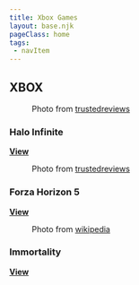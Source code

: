 ```yaml
---
title: Xbox Games
layout: base.njk
pageClass: home
tags: 
 - navItem
---
```


  <nav class="site-main">
        <div class="intro">
           <h1>XBOX</h1>
        </div>
    </nav>
    <section class="grid-select">
          <article class="card">
          <figure class="img-container">
            <div class="card__img"><img src="/images/xbox2.png" alt=""></div>
            <figcaption class="img-caption">
               Photo from <a href="https://www.trustedreviews.com/news/halo-infinite-will-be-here-just-in-time-for-christmas-4159892">trustedreviews</a>
             </figcaption>
             </figure>
            <div class="card__content">
              <h1 class="card__header">Halo Infinite</h1>
              <a href="/Halo Infinite" class="card__btn"><strong>View</strong></a>
            </div>
          </article>
          <article class="card">
          <figure class="img-container">
            <div class="card__img"><img src="/images/xbox1.png" alt=""></div>
            <figcaption class="img-caption">
               Photo from <a href="https://www.trustedreviews.com/news/forza-horizon-5-release-date-price-trailer-map-and-gameplay-4144788">trustedreviews</a>
             </figcaption>
             </figure>
            <div class="card__content">
              <h1 class="card__header">Forza Horizon 5</h1>
              <a href="/Forza Horizon 5" class="card__btn"><strong>View</strong></a>
            </div>
          </article>
          <article class="card">
          <figure class="img-container">
            <div class="card__img"><img src="/images/xbox3.png" alt=""></div>
            <figcaption class="img-caption">
               Photo from <a href="https://en.wikipedia.org/wiki/Immortality_(video_game)">wikipedia</a>
             </figcaption>
             </figure>
            <div class="card__content">
              <h1 class="card__header">Immortality</h1>
              <a href="/Immortality" class="card__btn"><strong>View</strong></a>
            </div>
          </article>
       </section>